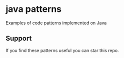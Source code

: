 # java patterns
Examples of code patterns implemented on Java

## Support
If you find these patterns useful you can star this repo.
